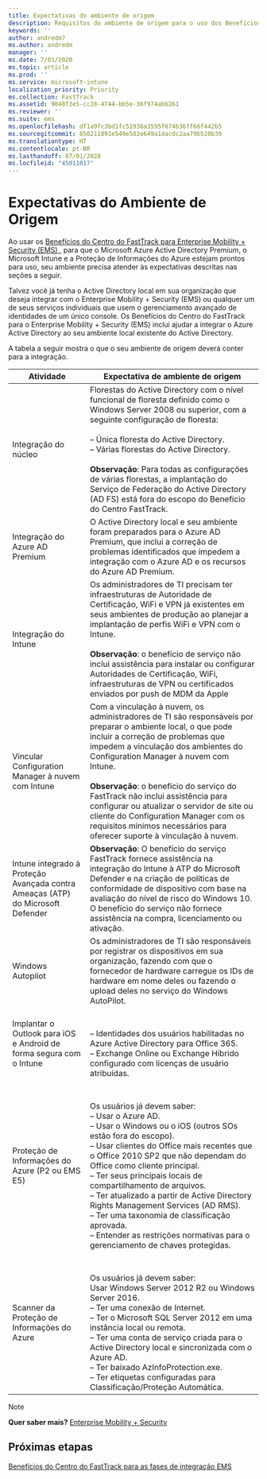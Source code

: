 ```yaml
---
title: Expectativas do ambiente de origem
description: Requisitos do ambiente de origem para o uso dos Benefícios do Centro do FastTrack para EMS
keywords: ''
author: andredm7
ms.author: andredm
manager: ''
ms.date: 7/01/2020
ms.topic: article
ms.prod: ''
ms.service: microsoft-intune
localization_priority: Priority
ms.collection: FastTrack
ms.assetid: 9048f3e5-cc28-4744-bb5e-36f974abb261
ms.reviewer: ''
ms.suite: ems
ms.openlocfilehash: df1a9fc3bd1fc51936a3595f674b36ff66f442b5
ms.sourcegitcommit: 850211891e549e582e649a1dacdc2aa79b520b39
ms.translationtype: HT
ms.contentlocale: pt-BR
ms.lasthandoff: 07/01/2020
ms.locfileid: "45011017"
---
```

# <a name="source-environment-expectations"></a>Expectativas do Ambiente de Origem

Ao usar os [Benefícios do Centro do FastTrack para Enterprise Mobility + Security (EMS) ](EMS-fasttrack-benefit-for-EMS.md), para que o Microsoft Azure Active Directory Premium, o Microsoft Intune e a Proteção de Informações do Azure estejam prontos para uso, seu ambiente precisa atender às expectativas descritas nas seções a seguir.

Talvez você já tenha o Active Directory local em sua organização que deseja integrar com o Enterprise Mobility + Security (EMS) ou qualquer um de seus serviços individuais que usem o gerenciamento avançado de identidades de um único console. Os Benefícios do Centro do FastTrack para o Enterprise Mobility + Security (EMS) inclui ajudar a integrar o Azure Active Directory ao seu ambiente local existente do Active Directory.

A tabela a seguir mostra o que o seu ambiente de origem deverá conter para a integração.

|Atividade|Expectativa de ambiente de origem|
|------------|----------------------------------|
|Integração do núcleo|Florestas do Active Directory com o nível funcional de floresta definido como o Windows Server 2008 ou superior, com a seguinte configuração de floresta:<br /><br />– Única floresta do Active Directory.<br />– Várias florestas do Active Directory. </br></br>**Observação**: Para todas as configurações de várias florestas, a implantação do Serviço de Federação do Active Directory (AD FS) está fora do escopo do Benefício do Centro FastTrack.|
|Integração do Azure AD Premium|O Active Directory local e seu ambiente foram preparados para o Azure AD Premium, que inclui a correção de problemas identificados que impedem a integração com o Azure AD e os recursos do Azure AD Premium.|
|Integração do Intune| Os administradores de TI precisam ter infraestruturas de Autoridade de Certificação, WiFi e VPN já existentes em seus ambientes de produção ao planejar a implantação de perfis WiFi e VPN com o Intune.<br /><br /> **Observação**: o benefício de serviço não inclui assistência para instalar ou configurar Autoridades de Certificação, WiFi, infraestruturas de VPN ou certificados enviados por push de MDM da Apple    |
|Vincular Configuration Manager à nuvem com Intune|Com a vinculação à nuvem, os administradores de TI são responsáveis por preparar o ambiente local, o que pode incluir a correção de problemas que impedem a vinculação dos ambientes do Configuration Manager à nuvem com Intune.<br /><br />**Observação**: o benefício do serviço do FastTrack não inclui assistência para configurar ou atualizar o servidor de site ou cliente do Configuration Manager com os requisitos mínimos necessários para oferecer suporte à vinculação à nuvem. |
|Intune integrado à Proteção Avançada contra Ameaças (ATP) do Microsoft Defender|**Observação**: O benefício do serviço FastTrack fornece assistência na integração do Intune à ATP do Microsoft Defender e na criação de políticas de conformidade de dispositivo com base na avaliação do nível de risco do Windows 10. O benefício do serviço não fornece assistência na compra, licenciamento ou ativação. |
|Windows Autopilot|Os administradores de TI são responsáveis por registrar os dispositivos em sua organização, fazendo com que o fornecedor de hardware carregue os IDs de hardware em nome deles ou fazendo o upload deles no serviço do Windows AutoPilot. |
|Implantar o Outlook para iOS e Android de forma segura com o Intune|<br /><br />– Identidades dos usuários habilitadas no Azure Active Directory para Office 365.<br />– Exchange Online ou Exchange Híbrido configurado com licenças de usuário atribuídas.<br />|
|Proteção de Informações do Azure (P2 ou EMS E5)|<br /><br />Os usuários já devem saber: <br /> – Usar o Azure AD.<br />– Usar o Windows ou o iOS (outros SOs estão fora do escopo).<br /> – Usar clientes do Office mais recentes que o Office 2010 SP2 que não dependam do Office como cliente principal. <br /> – Ter seus principais locais de compartilhamento de arquivos.  <br /> – Ter atualizado a partir de Active Directory Rights Management Services (AD RMS). <br /> – Ter uma taxonomia de classificação aprovada. <br /> – Entender as restrições normativas para o gerenciamento de chaves protegidas. <br />|
|Scanner da Proteção de Informações do Azure|<br /><br /> Os usuários já devem saber: <br /> Usar Windows Server 2012 R2 ou Windows Server 2016.<br /> – Ter uma conexão de Internet. <br /> – Ter o Microsoft SQL Server 2012 em uma instância local ou remota.  <br /> – Ter uma conta de serviço criada para o Active Directory local e sincronizada com o Azure AD.  <br /> – Ter baixado AzInfoProtection.exe. <br /> – Ter etiquetas configuradas para Classificação/Proteção Automática.<br />|

> [!NOTE]
> **Quer saber mais?**
> [Enterprise Mobility + Security](https://www.microsoft.com/cloud-platform/enterprise-mobility)

## <a name="next-steps"></a>Próximas etapas

[Benefícios do Centro do FastTrack para as fases de integração EMS](EMS-onboarding-phases.md)

